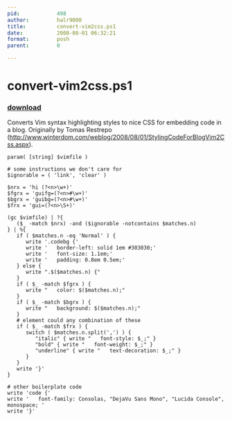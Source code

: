 ```yaml
---
pid:            498
author:         halr9000
title:          convert-vim2css.ps1
date:           2008-08-01 06:32:21
format:         posh
parent:         0

---
```


# convert-vim2css.ps1

### [download](//scripts/498.ps1)

Converts Vim syntax highlighting styles to nice CSS for embedding code in a blog.  Originally by Tomas Restrepo (http://www.winterdom.com/weblog/2008/08/01/StylingCodeForBlogVim2Css.aspx).

```posh
param( [string] $vimfile )

# some instructions we don't care for
$ignorable = ( 'link', 'clear' )

$nrx = 'hi (?<n>\w+)'
$fgrx = 'guifg=(?<n>#\w+)'
$bgrx = 'guibg=(?<n>#\w+)'
$frx = 'gui=(?<n>\S+)'

(gc $vimfile) | ?{
   ($_ -match $nrx) -and ($ignorable -notcontains $matches.n)
} | %{
   if ( $matches.n -eq 'Normal' ) {
      write '.codebg {'
      write '   border-left: solid 1em #303030;'
      write '   font-size: 1.1em;'
      write '   padding: 0.8em 0.5em;'
   } else {
      write ".$($matches.n) {"
   }
   if ( $_ -match $fgrx ) {
      write "   color: $($matches.n);"
   }
   if ( $_ -match $bgrx ) {
      write "   background: $($matches.n);"
   }
   # element could any combination of these
   if ( $_ -match $frx ) {
      switch ( $matches.n.split(',') ) {
         "italic" { write "   font-style: $_;" }
         "bold" { write "   font-weight: $_;" }
         "underline" { write "   text-decoration: $_;" }
      }
   }
   write '}'
}

# other boilerplate code
write 'code {'
write '   font-family: Consolas, "DejaVu Sans Mono", "Lucida Console", monospace; '
write '}' 
```
